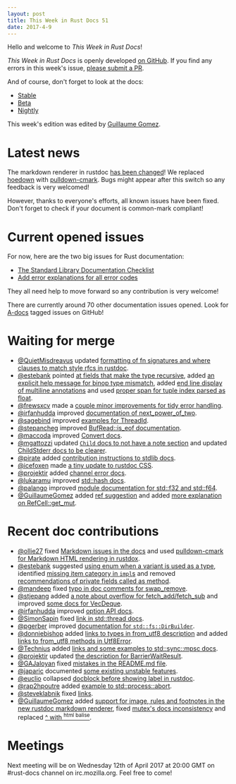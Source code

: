 ```yaml
---
layout: post
title: This Week in Rust Docs 51
date: 2017-4-9
---
```


Hello and welcome to *This Week in Rust Docs*!

*This Week in Rust Docs* is openly developed [on GitHub](https://github.com/GuillaumeGomez/this-week-in-rust-docs).
If you find any errors in this week's issue, [please submit a PR](https://github.com/GuillaumeGomez/this-week-in-rust-docs/pulls).

And of course, don't forget to look at the docs:

* [Stable](https://doc.rust-lang.org/)
* [Beta](https://doc.rust-lang.org/beta/)
* [Nightly](https://doc.rust-lang.org/nightly/)

This week's edition was edited by [Guillaume Gomez](https://github.com/GuillaumeGomez).

# Latest news

The markdown renderer in rustdoc [has been changed](https://github.com/rust-lang/rust/pull/40338)! We replaced [hoedown](https://github.com/hoedown/hoedown) with [pulldown-cmark](https://github.com/google/pulldown-cmark). Bugs might appear after this switch so any feedback is very welcomed!

However, thanks to everyone's efforts, all known issues have been fixed. Don't forget to check if your document is common-mark compliant!

# Current opened issues

For now, here are the two big issues for Rust documentation:

* [The Standard Library Documentation Checklist](https://github.com/rust-lang/rust/issues/29329)
* [Add error explanations for all error codes](https://github.com/rust-lang/rust/issues/32777)

They all need help to move forward so any contribution is very welcome!

There are currently around 70 other documentation issues opened. Look for [A-docs](https://github.com/rust-lang/rust/issues?q=is%3Aopen+is%3Aissue+label%3AA-docs) tagged issues on GitHub!

# Waiting for merge

* [@QuietMisdreavus](https://github.com/QuietMisdreavus) updated [formatting of fn signatures and where clauses to match style rfcs in rustdoc](https://github.com/rust-lang/rust/pull/41084).
* [@estebank](https://github.com/estebank) pointed [at fields that make the type recursive](https://github.com/rust-lang/rust/pull/40857), added [an explicit help message for binop type mismatch](https://github.com/rust-lang/rust/pull/40565), added [end line display of multiline annotations](https://github.com/rust-lang/rust/pull/41136) and used [proper span for tuple index parsed as float](https://github.com/rust-lang/rust/pull/41087).
* [@frewsxcv](https://github.com/frewsxcv) made a [couple minor improvements for tidy error handling](https://github.com/rust-lang/rust/pull/40653).
* [@irfanhudda](https://github.com/irfanhudda) improved [documentation of next_power_of_two](https://github.com/rust-lang/rust/pull/40706).
* [@sagebind](https://github.com/sagebind) improved [examples for ThreadId](https://github.com/rust-lang/rust/pull/41008).
* [@stepancheg](https://github.com/stepancheg) improved [BufRead::is_eof documentation](https://github.com/rust-lang/rust/pull/40747).
* [@maccoda](https://github.com/maccoda) improved [Convert docs](https://github.com/rust-lang/rust/pull/40987).
* [@mgattozzi](https://github.com/mgattozzi) updated [`Child` docs to not have a note section](https://github.com/rust-lang/rust/pull/40812) and updated [ChildStderr docs to be clearer](https://github.com/rust-lang/rust/pull/40829).
* [@pirate](https://github.com/pirate) added [contribution instructions to stdlib docs](https://github.com/rust-lang/rust/pull/40765).
* [@icefoxen](https://github.com/icefoxen) made [a tiny update to rustdoc CSS](https://github.com/rust-lang/rust/pull/40719).
* [@projektir](https://github.com/projektir) added [channel error docs](https://github.com/rust-lang/rust/pull/41103).
* [@lukaramu](https://github.com/lukaramu) improved [std::hash docs](https://github.com/rust-lang/rust/pull/41125).
* [@palango](https://github.com/palango) improved [module documentation for std::f32 and std::f64](https://github.com/rust-lang/rust/pull/41122).
* [@GuillaumeGomez](https://github.com/GuillaumeGomez) added [ref suggestion](https://github.com/rust-lang/rust/pull/37658) and added [more explanation on RefCell::get_mut](https://github.com/rust-lang/rust/pull/40634).

# Recent doc contributions

* [@ollie27](https://github.com/ollie27) fixed [Markdown issues in the docs](https://github.com/rust-lang/rust/pull/41111) and used [pulldown-cmark for Markdown HTML rendering in rustdox](https://github.com/rust-lang/rust/pull/41112).
* [@estebank](https://github.com/estebank) suggested [using enum when a variant is used as a type](https://github.com/rust-lang/rust/pull/40775), identified [missing item category in `impl`s](https://github.com/rust-lang/rust/pull/40815) and removed [recommendations of private fields called as method](https://github.com/rust-lang/rust/pull/41062).
* [@mandeep](https://github.com/mandeep) fixed [typo in doc comments for swap_remove](https://github.com/rust-lang/rust/pull/41019).
* [@stjepang](https://github.com/stjepang) added [a note about overflow for fetch_add/fetch_sub](https://github.com/rust-lang/rust/pull/40927) and improved [some docs for VecDeque](https://github.com/rust-lang/rust/pull/40949).
* [@irfanhudda](https://github.com/irfanhudda) improved [option API docs](https://github.com/rust-lang/rust/pull/40999).
* [@SimonSapin](https://github.com/SimonSapin) fixed [link in std::thread docs](https://github.com/rust-lang/rust/pull/41014).
* [@pgerber](https://github.com/pgerber) improved [documentation for `std::fs::DirBuilder`](https://github.com/rust-lang/rust/pull/41007).
* [@donniebishop](https://github.com/donniebishop) added [links to types in from_utf8 description](https://github.com/rust-lang/rust/pull/40997) and added [links to from_utf8 methods in Utf8Error](https://github.com/rust-lang/rust/pull/40992).
* [@Technius](https://github.com/Technius) added [links and some examples to std::sync::mpsc docs](https://github.com/rust-lang/rust/pull/40981).
* [@projektir](https://github.com/projektir) updated [the description for BarrierWaitResult](https://github.com/rust-lang/rust/pull/40977).
* [@GAJaloyan](https://github.com/GAJaloyan) fixed [mistakes in the README.md file](https://github.com/rust-lang/rust/pull/40797).
* [@japaric](https://github.com/japaric) documented [some existing unstable features](https://github.com/rust-lang/rust/pull/41135).
* [@euclio](https://github.com/euclio) collapsed [docblock before showing label in rustdoc](https://github.com/rust-lang/rust/pull/41131).
* [@rap2hpoutre](https://github.com/rap2hpoutre) added [example to std::process::abort](https://github.com/rust-lang/rust/pull/41090).
* [@steveklabnik](https://github.com/steveklabnik) fixed [links](https://github.com/rust-lang/rust/pull/41066).
* [@GuillaumeGomez](https://github.com/GuillaumeGomez) added [support for image, rules and footnotes in the new rustdoc markdown renderer](https://github.com/rust-lang/rust/pull/40919), fixed [mutex's docs inconsistency](https://github.com/rust-lang/rust/pull/40608) and replaced [^ with <sup> html balise](https://github.com/rust-lang/rust/pull/41043).

# Meetings

Next meeting will be on Wednesday 12th of April 2017 at 20:00 GMT on #rust-docs channel on irc.mozilla.org. Feel free to come!
